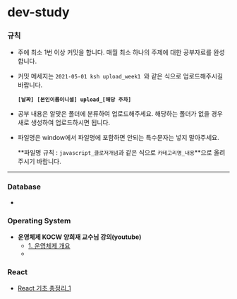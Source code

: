 # dev-study




### 규칙

- 주에 최소 1번 이상 커밋을 합니다. 매월 최소 하나의 주제에 대한 공부자료를 완성합니다.

- 커밋 메세지는 `2021-05-01 ksh upload_week1 `와 같은 식으로 업로드해주시길 바랍니다.

  **`[날짜] [본인이름이니셜] upload_[해당 주차]`**

- 공부 내용은 알맞은 폴더에 분류하여 업로드해주세요. 해당하는 폴더가 없을 경우 새로 생성하여 업로드하시면 됩니다.

- 파일명은 window에서 파일명에 포함하면 안되는 특수문자는 넣지 말아주세요.

  **파일명 규칙 : `javascript_클로저개념`과 같은 식으로 `카테고리명_내용`**으로 올려주시기 바랍니다.

  

--------



### Database

- 



### Operating System

- **운영체제 KOCW 양희재 교수님 강의(youtube)**
  - [1. 운영체제 개요](https://github.com/sehui-byte/dev-study/blob/main/Operating%20System/Operation%20System_01.%EC%9A%B4%EC%98%81%EC%B2%B4%EC%A0%9C_%EA%B0%9C%EC%9A%94.md)
  - 



### React

- [React 기초 총정리_1](https://github.com/sehui-byte/dev-study/blob/main/React/react_react%20%EA%B8%B0%EC%B4%88%20%EC%B4%9D%EC%A0%95%EB%A6%AC.md)



